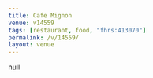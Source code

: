 ```yaml
---
title: Cafe Mignon
venue: v14559
tags: [restaurant, food, "fhrs:413070"]
permalink: /v/14559/
layout: venue
---
```

null